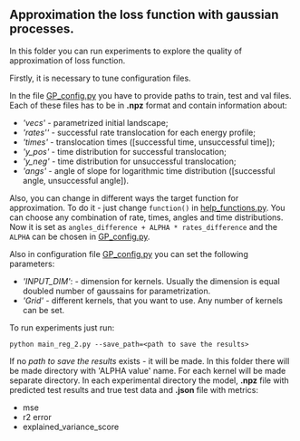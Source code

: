 Approximation the loss function with gaussian processes.
-------------------------------------------------------

In this folder you can run experiments to explore the quality of approximation of loss function.

Firstly, it is necessary to tune configuration files.

In the file [GP_config.py](https://github.com/Nina-Konovalova/bayes_experiment/blob/main/gp_regression_code/GP_config.py)
you have to provide paths to train, test and val files. 
Each of these files has to be in **.npz** format and contain information about:

- *'vecs'* - parametrized initial landscape;
- *'rates''* - successful rate translocation for each energy profile;
- *'times'* - translocation times ([successful time, unsuccessful time]);
- *'y_pos'* - time distribution for successful translocation;
- *'y_neg'* - time distribution for unsuccessful translocation;  
- *'angs'* - angle of slope for logarithmic time distribution ([successful angle, unsuccessful angle]).

Also, you can change in different ways the target function for approximation.
To do it - just change `function()` in [help_functions.py](). You can choose any combination of rate, times, angles and time distributions.
Now it is set as `angles_difference + ALPHA * rates_difference` and the `ALPHA` can be chosen in
[GP_config.py](https://github.com/Nina-Konovalova/bayes_experiment/blob/main/gp_regression_code/GP_config.py).

Also in configuration file [GP_config.py](https://github.com/Nina-Konovalova/bayes_experiment/blob/main/gp_regression_code/GP_config.py)
you can set the following parameters:

- *'INPUT_DIM'*: - dimension for kernels. Usually the dimension is equal doubled number of gaussains for parametrization.
- *'Grid'* - different kernels, that you want to use. Any number of kernels can be set.

To run experiments just run:

```buildoutcfg
python main_reg_2.py --save_path=<path to save the results>
```

If no *path to save the results* exists - it will be made. In this folder there will be made
directory with 'ALPHA value' name. For each kernel will be made separate directory. 
In each experimental directory the model, **.npz** file with predicted test results and true test data and **.json** file with metrics:
- mse
- r2 error
- explained_variance_score




